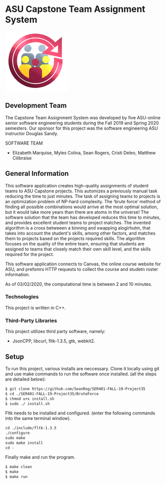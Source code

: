 # ASU Capstone Team Assignment System

![Capstone Teams Logo](./Images/CapstoneTeams3.png)

## Development Team

The Capstone Team Assignment System was developed by five ASU-online senior software engineering students during the Fall 2019 and Spring 2020 semesters. 
Our sponsor for this project was the software engineering ASU instructor Douglas Sandy.

SOFTWARE TEAM 
* Elizabeth Marquise, Myles Colina, Sean Rogers, Cristi Deleo, Matthew Cilibraise
## General Information

This software application creates high-quality assignments of student teams to ASU Capstone projects. This automizes a previously manual task reducing the time to just minutes. The task of assigning teams to projects is an optimization problem of NP-hard complexity. The ‘brute force’ method of finding all possible combinations would arrive at the most optimal solution, but it would take more years than there are atoms in the universe! The software solution that the team has developed reduces this time to minutes, and provides excellent student teams to project matches. The invented algorithm is a cross betweeen a binning and swapping alogirhutm, that takes into account the student's skills, among other factors, and matches them to projects based on the projects required skills. The algorithm focuses on the quality of the entire team, ensuring that students are assigned to teams that closely match their own skill level, and the skills required for the project.

This software application connects to Canvas, the online course website for ASU, and prefomrs HTTP requests to collect the course and studetn roster information.

As of 03/02/2020, the computational time is between 2 and 10 minutes.

### Technologies
This project is written in C++.

### Third-Party Libraries
This project utilizes third party software, namely: 
* JsonCPP, libcurl, fltk-1.3.5, gtk, webkit2.

## Setup
To run this project, various installs are neccessary.
Clone it locally using git and use make commands to run the software once installed.
(all the steps are detailed below):

```
$ git clone https://github.com/SeanRog/SER401-FALL-19-Project35
$ cd ./SER401-FALL-19-Project35/BruteForce
$ chmod u+x install.sh
$ sudo ./ install.sh
```
Fltk needs to be installed and configured.
(enter the following commands into the same terminal window).

```
cd ./include/fltk-1.3.5
./configure
sudo make
sudo make install
cd -
```

Finally make and run the program.

```
$ make clean
$ make
$ make run
```

